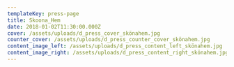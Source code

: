 ```yaml
---
templateKey: press-page
title: Skoona_Hem
date: 2018-01-02T11:30:00.000Z
cover: /assets/uploads/d_press_cover_skönahem.jpg
counter_cover: /assets/uploads/d_press_counter_cover_skönahem.jpg
content_image_left: /assets/uploads/d_press_content_left_skönahem.jpg
content_image_right: /assets/uploads/d_press_content_right_skönahem.jpg
---
```


